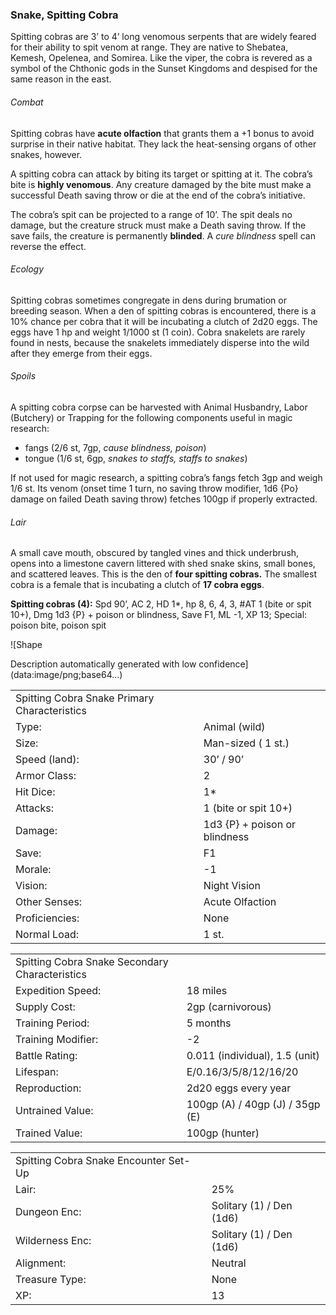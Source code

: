 ### Snake, Spitting Cobra

Spitting cobras are 3’ to 4’ long venomous serpents that are widely feared for their ability to spit venom at range. They are native to Shebatea, Kemesh, Opelenea, and Somirea. Like the viper, the cobra is revered as a symbol of the Chthonic gods in the Sunset Kingdoms and despised for the same reason in the east.

###### Combat

Spitting cobras have **acute olfaction** that grants them a +1 bonus to avoid surprise in their native habitat. They lack the heat-sensing organs of other snakes, however.

A spitting cobra can attack by biting its target or spitting at it. The cobra’s bite is **highly venomous**. Any creature damaged by the bite must make a successful Death saving throw or die at the end of the cobra’s initiative.

The cobra’s spit can be projected to a range of 10’. The spit deals no damage, but the creature struck must make a Death saving throw. If the save fails, the creature is permanently **blinded**. A *cure blindness* spell can reverse the effect.

###### Ecology

Spitting cobras sometimes congregate in dens during brumation or breeding season. When a den of spitting cobras is encountered, there is a 10% chance per cobra that it will be incubating a clutch of 2d20 eggs. The eggs have 1 hp and weight 1/1000 st (1 coin). Cobra snakelets are rarely found in nests, because the snakelets immediately disperse into the wild after they emerge from their eggs.

###### Spoils

A spitting cobra corpse can be harvested with Animal Husbandry, Labor (Butchery) or Trapping for the following components useful in magic research:

* fangs (2/6 st, 7gp, *cause blindness, poison*)
* tongue (1/6 st, 6gp, *snakes to staffs, staffs to snakes*)

If not used for magic research, a spitting cobra’s fangs fetch 3gp and weigh 1/6 st. Its venom (onset time 1 turn, no saving throw modifier, 1d6 {Po} damage on failed Death saving throw) fetches 100gp if properly extracted.

###### Lair

A small cave mouth, obscured by tangled vines and thick underbrush, opens into a limestone cavern littered with shed snake skins, small bones, and scattered leaves. This is the den of **four spitting cobras.** The smallest cobra is a female that is incubating a clutch of **17 cobra eggs**.

**Spitting cobras (4):** Spd 90’, AC 2, HD 1\*, hp 8, 6, 4, 3, #AT 1 (bite or spit 10+), Dmg 1d3 {P} + poison or blindness, Save F1, ML -1, XP 13; Special: poison bite, poison spit

![Shape

Description automatically generated with low confidence](data:image/png;base64...)

|  |  |
| --- | --- |
| Spitting Cobra Snake Primary Characteristics | |
| Type: | Animal (wild) |
| Size: | Man-sized ( 1 st.) |
| Speed (land): | 30’ / 90’ |
| Armor Class: | 2 |
| Hit Dice: | 1\* |
| Attacks: | 1 (bite or spit 10+) |
| Damage: | 1d3 {P} + poison or blindness |
| Save: | F1 |
| Morale: | -1 |
| Vision: | Night Vision |
| Other Senses: | Acute Olfaction |
| Proficiencies: | None |
| Normal Load: | 1 st. |

|  |  |
| --- | --- |
| Spitting Cobra Snake Secondary Characteristics | |
| Expedition Speed: | 18 miles |
| Supply Cost: | 2gp (carnivorous) |
| Training Period: | 5 months |
| Training Modifier: | -2 |
| Battle Rating: | 0.011 (individual), 1.5 (unit) |
| Lifespan: | E/0.16/3/5/8/12/16/20 |
| Reproduction: | 2d20 eggs every year |
| Untrained Value: | 100gp (A) / 40gp (J) / 35gp (E) |
| Trained Value: | 100gp (hunter) |

|  |  |
| --- | --- |
| Spitting Cobra Snake Encounter Set-Up | |
| Lair: | 25% |
| Dungeon Enc: | Solitary (1) / Den (1d6) |
| Wilderness Enc: | Solitary (1) / Den (1d6) |
| Alignment: | Neutral |
| Treasure Type: | None |
| XP: | 13 |
